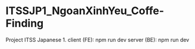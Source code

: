 # ITSSJP1_NgoanXinhYeu_Coffe-Finding
Project ITSS Japanese 1.
client (FE): npm run dev
server (BE): npm run dev

